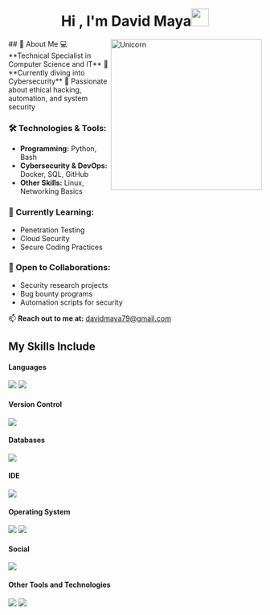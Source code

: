 <h1 align="center">Hi , I'm David Maya<img src="https://media.giphy.com/media/hvRJCLFzcasrR4ia7z/giphy.gif" width="35"></h1>

<img align="right" width=300px alt="Unicorn" src="https://c.tenor.com/GN73MKBawZYAAAAi/busy-cute.gif" />
## 🚀 About Me  
💻 **Technical Specialist in Computer Science and IT**  
🎯 **Currently diving into Cybersecurity**  
🔎 Passionate about ethical hacking, automation, and system security  

### 🛠️ Technologies & Tools:  
- **Programming:** Python, Bash  
- **Cybersecurity & DevOps:** Docker, SQL, GitHub  
- **Other Skills:** Linux, Networking Basics  

### 🌱 Currently Learning:  
- Penetration Testing  
- Cloud Security  
- Secure Coding Practices  

### 🤝 Open to Collaborations:  
- Security research projects  
- Bug bounty programs  
- Automation scripts for security  

📫 **Reach out to me at:** [davidmaya79@gmail.com](davidmaya79@gmail.com)  
## My Skills Include

<h4> Languages </h4>
<span> 
  
  
  <img src="https://img.shields.io/badge/python-3670A0?style=for-the-badge&logo=python&logoColor=ffdd54">
  <img src="https://img.shields.io/badge/bash_script-%23121011.svg?style=for-the-badge&logo=gnu-bash&logoColor=white">
   
</span>

<h4> Version Control </h4>
<span>
  <img src="https://img.shields.io/badge/github-%23121011.svg?style=for-the-badge&logo=github&logoColor=white">
</span>

<h4> Databases </h4>
<span>
  <img src="https://img.shields.io/badge/mysql-4479A1.svg?style=for-the-badge&logo=mysql&logoColor=white">
</span>

<h4> IDE </h4>
<span>
 <img src="https://img.shields.io/badge/Visual_Studio_Code-0078D4?style=for-the-badge&logo=visual%20studio%20code&logoColor=white">

<h4> Operating System </h4>
<span>
  <img src="https://img.shields.io/badge/Kali-268BEE?style=for-the-badge&logo=kalilinux&logoColor=white">
  <img src="https://img.shields.io/badge/Linux-FCC624?style=for-the-badge&logo=linux&logoColor=black">

</span>

<h4> Social </h4>
<span>
  <img src="https://img.shields.io/badge/linkedin-%230077B5.svg?style=for-the-badge&logo=linkedin&logoColor=white">
 

</span>
<h4> Other Tools and Technologies </h4>
<span>
  <img src="https://img.shields.io/badge/docker-%230db7ed.svg?style=for-the-badge&logo=docker&logoColor=white">
  <img src="https://img.shields.io/badge/Xampp-F37623?style=for-the-badge&logo=xampp&logoColor=white">

</span>
